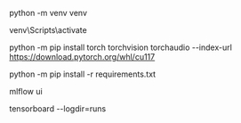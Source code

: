 
python -m venv venv

venv\Scripts\activate

python -m pip install torch torchvision torchaudio --index-url https://download.pytorch.org/whl/cu117

python -m pip install -r requirements.txt



mlflow ui

tensorboard --logdir=runs